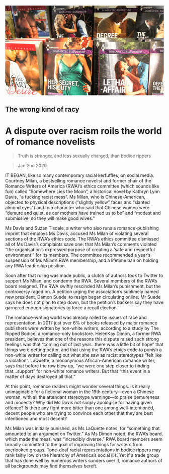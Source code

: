 ![](./images/20200104_USP501.jpg)

## The wrong kind of racy

# A dispute over racism roils the world of romance novelists

> Truth is stranger, and less sexually charged, than bodice rippers

> Jan 2nd 2020

IT BEGAN, like so many contemporary racial kerfuffles, on social media. Courtney Milan, a bestselling romance novelist and former chair of the Romance Writers of America (RWA)’s ethics committee (which sounds like fun) called “Somewhere Lies the Moon”, a historical novel by Kathryn Lynn Davis, “a fucking racist mess”. Ms Milan, who is Chinese-American, objected to physical descriptions (“slightly yellow” faces and “slanted almond eyes”) and to a character who said that Chinese women were “demure and quiet, as our mothers have trained us to be” and “modest and submissive, so they will make good wives.”

Ms Davis and Suzan Tisdale, a writer who also runs a romance-publishing imprint that employs Ms Davis, accused Ms Milan of violating several sections of the RWA’s ethics code. The RWA’s ethics committee dismissed all of Ms Davis’s complaints save one: that Ms Milan’s comments violated “the organisation’s expressed purpose of creating a ‘safe and respectful environment’” for its members. The committee recommended a year’s suspension of Ms Milan’s RWA membership, and a lifetime ban on holding any RWA leadership position.

Soon after that ruling was made public, a clutch of authors took to Twitter to support Ms Milan, and condemn the RWA. Several members of the RWA’s board resigned. The RWA swiftly rescinded Ms Milan’s punishment, but the controversy raged on. A petition urging the association’s sublimely named new president, Damon Suede, to resign began circulating online. Mr Suede says he does not plan to step down, but the petition’s backers say they have garnered enough signatories to force a recall election.

The romance-writing world was already roiled by issues of race and representation. In 2017 just over 6% of books released by major romance publishers were written by non-white writers, according to a study by The Ripped Bodice, a romance-only bookstore. HelenKay Dimon, a former RWA president, believes that one of the reasons this dispute raised such strong feelings was that “coming out of last year...there was a little bit of hope” that things were getting better, and that using the RWA’s ethics code to punish a non-white writer for calling out what she saw as racist stereotypes “felt like a violation”. LaQuette, a mononymous African-American romance writer, says that before the row blew up, “we were one step closer to finding that...support” for non-white romance writers. But that “this event in a matter of days destroyed all that.”

At this point, romance readers might wonder several things. Is it really unimaginable for a fictional woman in the 19th century—even a Chinese woman, with all the attendant stereotype warnings—to praise demureness and modesty? Why did Ms Davis not simply apologise for having given offence? Is there any fight more bitter than one among well-intentioned, decent people who are trying to convince each other that they are best intentioned and most decent?

Ms Milan was initially punished, as Ms LaQuette notes, for “something that amounted to an argument on Twitter.” As Ms Dimon noted, the RWA’s board, which made the mess, was “incredibly diverse.” RWA board members seem broadly committed to the goal of improving things for writers from overlooked groups. Tone-deaf racial representations in bodice rippers may rank fairly low on the hierarchy of America’s social ills. Yet if a trade group that has done well by numerous writers sunders over it, romance authors of all backgrounds may find themselves bereft.